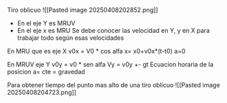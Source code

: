 Tiro oblicuo
![[Pasted image 20250408202852.png]]
- En el eje Y es MRUV
- En el eje x es MRU
Se debe conocer las velocidad en Y, y en X para trabajar todo según esas velocidades

En MRU que es eje X
v0x = V0 * cos alfa
x= x0+v0x*(t-t0)
a=0

En MRUV eje Y
v0y = v0 * sen alfa
Vy = v0y +- gt
Ecuacion horaria de la posicion
a= cte = gravedad

Para obtener tiempo del punto mas alto de una tiro oblicuo
![[Pasted image 20250408204723.png]]